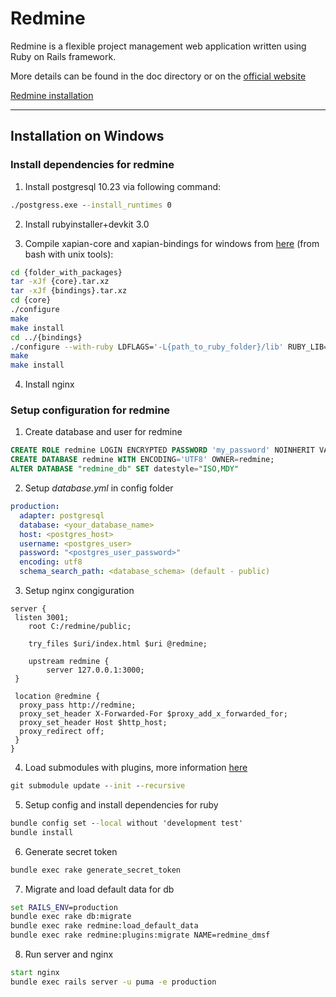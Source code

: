 # Redmine

Redmine is a flexible project management web application written using Ruby on Rails framework.

More details can be found in the doc directory or on the [official website](http://www.redmine.org)

[Redmine installation](https://www.redmine.org/projects/redmine/wiki/redmineinstall)

---

## Installation on Windows

### Install dependencies for redmine

1. Install postgresql 10.23 via following command:

```cmd
./postgress.exe --install_runtimes 0
```

2. Install rubyinstaller+devkit 3.0

3. Compile xapian-core and xapian-bindings for windows from [here](https://xapian.org/download) (from bash with unix tools):

```bash
cd {folder_with_packages}
tar -xJf {core}.tar.xz
tar -xJf {bindings}.tar.xz
cd {core}
./configure
make
make install
cd ../{bindings}
./configure --with-ruby LDFLAGS='-L{path_to_ruby_folder}/lib' RUBY_LIB={path_to_site_lib} RUBY_LIB_ARCH={path_to_site_lib}
make
make install
```

4. Install nginx

### Setup configuration for redmine

1. Create database and user for redmine

```sql
CREATE ROLE redmine LOGIN ENCRYPTED PASSWORD 'my_password' NOINHERIT VALID UNTIL 'infinity';
CREATE DATABASE redmine WITH ENCODING='UTF8' OWNER=redmine;
ALTER DATABASE "redmine_db" SET datestyle="ISO,MDY"
```

2. Setup *database.yml* in config folder

```yml
production:
  adapter: postgresql
  database: <your_database_name>
  host: <postgres_host>
  username: <postgres_user>
  password: "<postgres_user_password>"
  encoding: utf8
  schema_search_path: <database_schema> (default - public)
```

3. Setup nginx congiguration

```config
server {
 listen 3001;
    root C:/redmine/public;

    try_files $uri/index.html $uri @redmine;

    upstream redmine {
        server 127.0.0.1:3000;
 }

 location @redmine {
  proxy_pass http://redmine;
  proxy_set_header X-Forwarded-For $proxy_add_x_forwarded_for;
  proxy_set_header Host $http_host;
  proxy_redirect off;
 }
}
```

4. Load submodules with plugins, more information [here](https://github.com/mrsadman99/redmine_dmsf)

```cmd
git submodule update --init --recursive
```

5. Setup config and install dependencies for ruby

```cmd
bundle config set --local without 'development test'
bundle install
```

6. Generate secret token

```cmd
bundle exec rake generate_secret_token
```

7. Migrate and load default data for db

```cmd
set RAILS_ENV=production
bundle exec rake db:migrate
bundle exec rake redmine:load_default_data
bundle exec rake redmine:plugins:migrate NAME=redmine_dmsf
```

8. Run server and nginx

```cmd
start nginx
bundle exec rails server -u puma -e production
```
